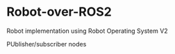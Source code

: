 # Robot-over-ROS2
Robot implementation using Robot Operating System V2

PUblisher/subscriber nodes

